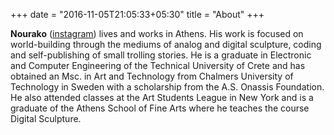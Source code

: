 +++
date = "2016-11-05T21:05:33+05:30"
title = "About"
+++
 
<!-- A minimal, responsive and light theme for Hugo inspired by Linux console. 

![Console](https://github.com/mrmierzejewski/hugo-theme-console/blob/master/images/preview.png?raw=true) -->



**Nourako** ([instagram](https://www.instagram.com/nourako999/)) lives and works in Athens. His work
        is focused on world-building through the mediums of analog and
        digital sculpture, coding and self-publishing of small trolling
        stories. He is a graduate in Electronic and
        Computer Engineering of the Technical University of Crete and
        has obtained an Msc. in Art and Technology from Chalmers University
        of Technology in Sweden with a scholarship from the A.S. Onassis
        Foundation. He also attended classes at the Art Students League
        in New York and is a graduate of the Athens School of Fine
        Arts where he teaches  the course Digital Sculpture.
<!-- ## Installation

```
$ mkdir themes
$ cd themes
$ git submodule add https://github.com/mrmierzejewski/hugo-theme-console.git hugo-theme-console
```
    
See the [Hugo documentation](https://gohugo.io/themes/installing/) for more information.

## Configuration

Set theme parameter in your config file:

```
theme = "hugo-theme-console"
```

## License

Copyright © 2020 [Marcin Mierzejewski](https://mrmierzejewski.com/)

The theme is released under the MIT License. Check the [original theme license](https://github.com/panr/hugo-theme-terminal/blob/master/LICENSE.md) for additional licensing information.
 -->